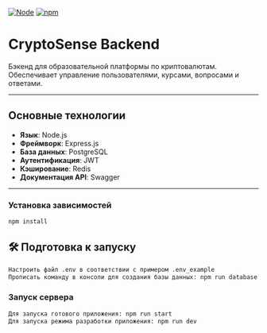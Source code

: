 [![Node](https://img.shields.io/badge/node-20.5.1-green.svg)](https://nodejs.org/)
[![npm](https://img.shields.io/badge/npm-9.8.0-red.svg)](https://www.npmjs.com/)

# CryptoSense Backend

Бэкенд для образовательной платформы по криптовалютам. Обеспечивает управление пользователями, курсами, вопросами и ответами.

---

## Основные технологии

- **Язык**: Node.js
- **Фреймворк**: Express.js
- **База данных**: PostgreSQL
- **Аутентификация**: JWT
- **Кэширование**: Redis
- **Документация API**: Swagger

---

### Установка зависимостей

```bash
npm install
```

## 🛠 Подготовка к запуску

```bash
Настроить файл .env в соответствии с примером .env_example
Прописать команду в консоли для создания базы данных: npm run database
```

### Запуск сервера

```bash
Для запуска готового приложения: npm run start
Для запуска режима разработки приложения: npm run dev
```
